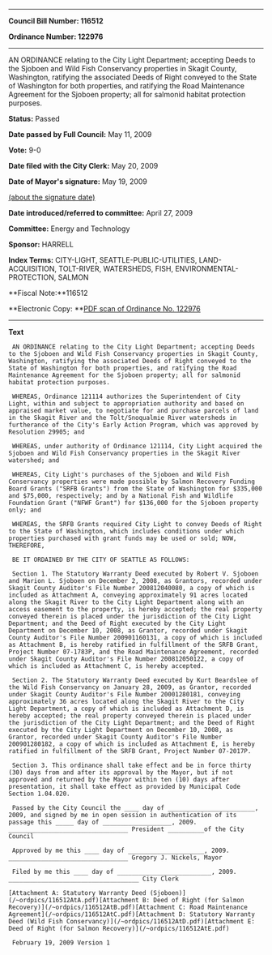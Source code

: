 

********

**Council Bill Number: 116512**
   
**Ordinance Number: 122976**
********

 AN ORDINANCE relating to the City Light Department; accepting Deeds to the Sjoboen and Wild Fish Conservancy properties in Skagit County, Washington, ratifying the associated Deeds of Right conveyed to the State of Washington for both properties, and ratifying the Road Maintenance Agreement for the Sjoboen property; all for salmonid habitat protection purposes.

**Status:** Passed
   
**Date passed by Full Council:** May 11, 2009
   
**Vote:** 9-0
   
**Date filed with the City Clerk:** May 20, 2009
   
**Date of Mayor's signature:** May 19, 2009
   
[(about the signature date)](/~public/approvaldate.htm)
   
   
   
**Date introduced/referred to committee:** April 27, 2009
   
**Committee:** Energy and Technology
   
**Sponsor:** HARRELL
   
   
**Index Terms:** CITY-LIGHT, SEATTLE-PUBLIC-UTILITIES, LAND-ACQUISITION, TOLT-RIVER, WATERSHEDS, FISH, ENVIRONMENTAL-PROTECTION, SALMON

**Fiscal Note:**116512

**Electronic Copy: **[PDF scan of Ordinance No. 122976](/~archives/Ordinances/Ord_122976.pdf)

********

**Text**
   
```
 AN ORDINANCE relating to the City Light Department; accepting Deeds to the Sjoboen and Wild Fish Conservancy properties in Skagit County, Washington, ratifying the associated Deeds of Right conveyed to the State of Washington for both properties, and ratifying the Road Maintenance Agreement for the Sjoboen property; all for salmonid habitat protection purposes.

 WHEREAS, Ordinance 121114 authorizes the Superintendent of City Light, within and subject to appropriation authority and based on appraised market value, to negotiate for and purchase parcels of land in the Skagit River and the Tolt/Snoqualmie River watersheds in furtherance of the City's Early Action Program, which was approved by Resolution 29905; and

 WHEREAS, under authority of Ordinance 121114, City Light acquired the Sjoboen and Wild Fish Conservancy properties in the Skagit River watershed; and

 WHEREAS, City Light's purchases of the Sjoboen and Wild Fish Conservancy properties were made possible by Salmon Recovery Funding Board Grants ("SRFB Grants") from the State of Washington for $335,000 and $75,000, respectively; and by a National Fish and Wildlife Foundation Grant ("NFWF Grant") for $136,000 for the Sjoboen property only; and

 WHEREAS, the SRFB Grants required City Light to convey Deeds of Right to the State of Washington, which includes conditions under which properties purchased with grant funds may be used or sold; NOW, THEREFORE,

 BE IT ORDAINED BY THE CITY OF SEATTLE AS FOLLOWS:

 Section 1. The Statutory Warranty Deed executed by Robert V. Sjoboen and Marion L. Sjoboen on December 2, 2008, as Grantors, recorded under Skagit County Auditor's File Number 200812040080, a copy of which is included as Attachment A, conveying approximately 91 acres located along the Skagit River to the City Light Department along with an access easement to the property, is hereby accepted; the real property conveyed therein is placed under the jurisdiction of the City Light Department; and the Deed of Right executed by the City Light Department on December 10, 2008, as Grantor, recorded under Skagit County Auditor's File Number 200901160131, a copy of which is included as Attachment B, is hereby ratified in fulfillment of the SRFB Grant, Project Number 07-1783P, and the Road Maintenance Agreement, recorded under Skagit County Auditor's File Number 200812050122, a copy of which is included as Attachment C, is hereby accepted.

 Section 2. The Statutory Warranty Deed executed by Kurt Beardslee of the Wild Fish Conservancy on January 28, 2009, as Grantor, recorded under Skagit County Auditor's File Number 20001280181, conveying approximately 36 acres located along the Skagit River to the City Light Department, a copy of which is included as Attachment D, is hereby accepted; the real property conveyed therein is placed under the jurisdiction of the City Light Department; and the Deed of Right executed by the City Light Department on December 10, 2008, as Grantor, recorded under Skagit County Auditor's File Number 200901280182, a copy of which is included as Attachment E, is hereby ratified in fulfillment of the SRFB Grant, Project Number 07-2017P.

 Section 3. This ordinance shall take effect and be in force thirty (30) days from and after its approval by the Mayor, but if not approved and returned by the Mayor within ten (10) days after presentation, it shall take effect as provided by Municipal Code Section 1.04.020.

 Passed by the City Council the ____ day of ________________________, 2009, and signed by me in open session in authentication of its passage this _____ day of ___________________, 2009. _________________________________ President __________of the City Council

 Approved by me this ____ day of _____________________, 2009. _________________________________ Gregory J. Nickels, Mayor

 Filed by me this ____ day of __________________________, 2009. ____________________________________ City Clerk

[Attachment A: Statutory Warranty Deed (Sjoboen)](/~ordpics/116512AtA.pdf)[Attachment B: Deed of Right (for Salmon Recovery)](/~ordpics/116512AtB.pdf)[Attachment C: Road Maintenance Agreement](/~ordpics/116512AtC.pdf)[Attachment D: Statutory Warranty Deed (Wild Fish Conservancy)](/~ordpics/116512AtD.pdf)[Attachment E: Deed of Right (for Salmon Recovery)](/~ordpics/116512AtE.pdf)

 February 19, 2009 Version 1

```
